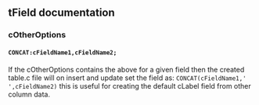 ## tField documentation
### cOtherOptions
#### `CONCAT:cFieldName1,cFieldName2;`
If the cOtherOptions contains the above for a given field then the created table.c file will on insert and update
set the field as: `CONCAT(cFieldName1,' ',cFieldName2)` this is useful for creating the default cLabel field from
other column data. 

